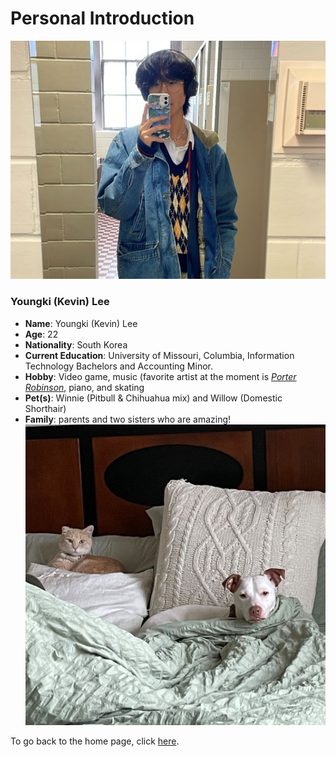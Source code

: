 # Personal Introduction

![pic of me](https://github.com/kevinkee99/Kevo-Repository/blob/4d2e274ce69315b3a6e0453212cba8461d1f7f6c/me%20pic.jpg)
### Youngki (Kevin) Lee
* **Name**: Youngki (Kevin) Lee  
* **Age**: 22  
* **Nationality**: South Korea  
* **Current Education**: University of Missouri, Columbia, Information Technology Bachelors and Accounting Minor.  
* **Hobby**: Video game, music (favorite artist at the moment is [_Porter Robinson_](https://www.youtube.com/@porterrobinson), piano, and skating 
* **Pet(s)**: Winnie (Pitbull & Chihuahua mix) and Willow (Domestic Shorthair)  
* **Family**: parents and two sisters who are amazing!  
![pic of kids](https://github.com/kevinkee99/Kevo-Repository/blob/0086e6956c09f411a2aa0d8b961f3e9a1088121a/dogpic.jpg)

To go back to the home page, click [here](https://github.com/kevinkee99/Kevo-Repository/blob/579ed5962e4f86a547d22a843fbb87f39fb993e7/READMEFINAL.md).

